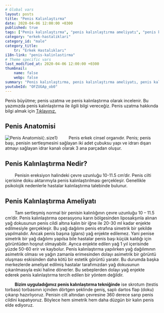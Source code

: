 ```yaml
---
# Global vars
layout: posts
title: "Penis Kalınlaştırma"
date: 2020-04-06 12:00:00 +0300
published: true
tags: ["Penis kalınlaştırma", "penis kalınlaştırma ameliyatı", "penis kalınlaştırma zararı", "penis nasıl kalınlaşır" ,  "penis kalınlaştırma nasıl yapılır", "penis kalınlaştırma ameliyatı sonrası", "penis kalınlaştırma ameliyatı öncesi", "penis estetiği ameliyatı" , "penis ameliyatı", "penis işlevi", "penis kalınlığı", "ince penis", "penis büyütme nedir", "penis anatomisi" , "penis kalınlaştırma nedir" , "penis kalınlaştırma tedavi" , "ince penis tedavi" , "penis kalınlaştırma çözüm"]
category: "erkek-hastaliklari"
category_id: "male"
category_title:
    tr: "Erkek Hastalıkları"
i18n-link: "penis-kalinlastirma"
# Theme specific vars
last_modified_at: 2020-04-06 12:00:00 +0300
thumbnail:
    name: false
    webp: false
summary: "Penis kalınlaştırma, penis kalınlaştırma ameliyatı, penis kalınlaştırma zararları, penis kalınlaştırma fiyatı, penis kalınlaştırma nasıl yapılır, penis kalınlaştırma ameliyatı sonrası, penis kalınlaştırma ameliyatı öncesi, penis nasıl büyür, penis ameliyatı, penis işlevi, penis boyu, penis boyutları, penis kalınlığı, küçük penis, penis büyütme nedir, penis kalınlaştırma nedir, penis anatomisi"
youtubeId: "OFZUGAp_ob0"
---
```


Penis büyütme; penis uzatma ve penis kalınlaştırma olarak incelenir. Bu yazımızda penis kalınlaştırma ile ilgili bilgi vereceğiz. Penis uzatma hakkında bilgi almak için [Tıklayınız.](https://www.onoluroloji.com/penis-buyutme)

## Penis Anatomisi

![Penis Anatomisi](/assets/img/penisanotimisi.jpeg){:.size1}
&nbsp;&nbsp;&nbsp;&nbsp;&nbsp;&nbsp;&nbsp;&nbsp;Penis erkek cinsel organıdır. Penis; penis başı, penisin sertleşmesini sağlayan iki adet çubuksu yapı ve idrarı dışarı atmayı sağlayan idrar kanalı olarak 3 ana parçadan oluşur.

## Penis Kalınlaştırma Nedir?

&nbsp;&nbsp;&nbsp;&nbsp;&nbsp;&nbsp;&nbsp;&nbsp;Penisin ereksiyon halindeki çevre uzunluğu 10-11.5 cm’dir. Penis cilti içerisine doku aktarımıyla penis kalınlaştırılması gerçekleşir. Genellikle psikolojik nedenlerle hastalar kalınlaştırma talebinde bulunur.

## Penis Kalınlaştırma Ameliyatı

&nbsp;&nbsp;&nbsp;&nbsp;&nbsp;&nbsp;&nbsp;&nbsp;Tam sertleşmiş normal bir penisin kalınlığının çevre uzunluğu 10 – 11.5 cm’dir. Penis kalınlaştırma operasyonu karın bölgesinden liposakşınla alınan yağ dokusunun penis cildi altına kalın bir iğne ile 20-30 ml kadar enjekte edilmesiyle gerçekleşir. Bu yağ dağılımı penis etrafına simetrik bir şekilde yapılmalıdır. Ancak penis başına (glans) yağ enjekte edilemez. Yani penise simetrik bir yağ dağılımı yapılsa bile hastalar penis başı küçük kaldığı için görüntüden hoşnut olmayabilir. Ayrıca enjekte edilen yağ 1 yıl içerisinde yüzde 50-60 erir ve kaybolur. Penis kalınlaştırma yapılırken yağ dağılımının asimetrik olması ve yağın zamanla erimesinden dolayı asimetrik bir görüntü oluşması eskisinden daha kötü bir estetik görüntü yaratır.  Bu durumda başka merkezlerde ameliyat edilmiş hastalar tarafımızdan yağ dokusunun çıkarılmasıyla eski haline dönerler. Bu sebeplerden dolayı yağ enjekte ederek penis kalınlaştırma tercih edilen bir yöntem değildir.

​&nbsp;&nbsp;&nbsp;&nbsp;&nbsp;&nbsp;&nbsp;&nbsp;**Bizim uyguladığımız penis kalınlaştırma tekniğinde** ise skrotum (testis torbası) torbasının içinden dörtgen şeklinde geniş, saplı dartos flap (doku) çıkarıp hazırlıyoruz. Penisin cilt altından çevresine 360 derece sarıp penis cildini kapatıyoruz. Böylece hem simetrik hem daha düzgün bir kalın penis elde ediyoruz.
